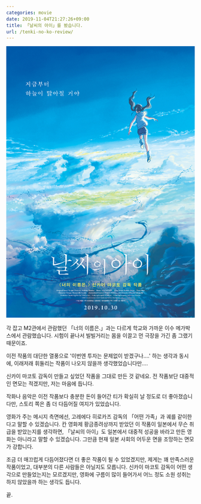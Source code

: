```yaml
---
categories: movie
date: 2019-11-04T21:27:26+09:00
title: 「날씨의 아이」를 봤습니다.
url: /tenki-no-ko-review/
---
```


![날씨의 아이 &copy; Makoto Shinkai / CoMix Wave Films](01.jpg)

각 잡고 M2관에서 관람했던 「너의 이름은.」과는 다르게 학교와 가까운 이수 메가박스에서 관람했습니다. 시험이 끝나서 빌빌거리는 몸을 이끌고 먼 극장을 가긴 좀 그랬기 때문이죠.

이전 작품의 대단한 열풍으로 '이번엔 투자는 문제없이 받겠구나....' 하는 생각과 동시에, 이래저래 휘둘리는 작품이 나오지 않을까 생각했었습니다만....

신카이 마코토 감독이 만들고 싶었던 작품을 그대로 만든 것 같네요. 전 작품보단 대중적인 면모는 적겠지만, 저는 마음에 듭니다.

작화나 음악은 이전 작품보다 충분한 돈이 들어간 티가 확실히 날 정도로 더 좋아졌습니다만, 스토리 쪽은 좀 더 다듬어질 여지가 있었습니다.

영화가 주는 메시지 측면에선, 고레에다 히로카즈 감독의 「어떤 가족」과 궤를 같이한다고 말할 수 있겠습니다. 칸 영화제 황금종려상까지 받았던 이 작품이 일본에서 무슨 취급을 받았는지를 생각하면, 「날씨의 아이」도 일본에서 대중적 성공을 바라고 만든 영화는 아니라고 말할 수 있겠습니다. 그만큼 현재 일본 사회의 어두운 면을 조망하는 면모가 강합니다.

조금 더 매끄럽게 다듬어졌다면 더 좋은 작품이 될 수 있었겠지만, 제게는 꽤 만족스러운 작품이었고, 대부분의 다른 사람들은 아닐지도 모릅니다. 신카이 마코토 감독이 어떤 생각으로 만들었는지는 모르겠지만, 영화에 구름이 많이 들어가서 어느 정도 소원 성취는 하지 않았을까 하는 생각도 듭니다.

끝.
